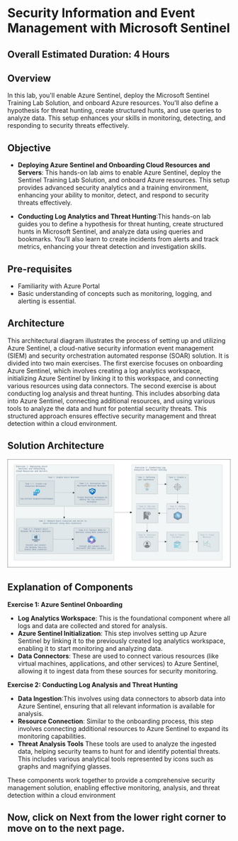# Security Information and Event Management with Microsoft Sentinel

## Overall Estimated Duration: 4 Hours

## Overview

In this lab, you'll enable Azure Sentinel, deploy the Microsoft Sentinel Training Lab Solution, and onboard Azure resources. You'll also define a hypothesis for threat hunting, create structured hunts, and use queries to analyze data. This setup enhances your skills in monitoring, detecting, and responding to security threats effectively.



## Objective

* **Deploying Azure Sentinel and Onboarding Cloud Resources and Servers**: This hands-on lab aims to enable Azure Sentinel, deploy the Sentinel Training Lab Solution, and onboard Azure resources. This setup provides advanced security analytics and a training environment, enhancing your ability to monitor, detect, and respond to security threats effectively.

* **Conducting Log Analytics and Threat Hunting**:This hands-on lab guides you to define a hypothesis for threat hunting, create structured hunts in Microsoft Sentinel, and analyze data using queries and bookmarks. You’ll also learn to create incidents from alerts and track metrics, enhancing your threat detection and investigation skills.

## Pre-requisites

* Familiarity with Azure Portal
* Basic understanding of concepts such as monitoring, logging, and alerting is essential.


## Architecture

This architectural diagram illustrates the process of setting up and utilizing Azure Sentinel, a cloud-native security information event management (SIEM) and security orchestration automated response (SOAR) solution. It is divided into two main exercises. The first exercise focuses on onboarding Azure Sentinel, which involves creating a log analytics workspace, initializing Azure Sentinel by linking it to this workspace, and connecting various resources using data connectors. The second exercise is about conducting log analysis and threat hunting. This includes absorbing data into Azure Sentinel, connecting additional resources, and using various tools to analyze the data and hunt for potential security threats. This structured approach ensures effective security management and threat detection within a cloud environment.

## Solution Architecture

![sentinel-architecture](../media/sentinel-architecture.png)

## Explanation of Components

**Exercise 1: Azure Sentinel Onboarding**

- **Log Analytics Workspace**: This is the foundational component where all logs and data are collected and stored for analysis.
- **Azure Sentinel Initialization**: This step involves setting up Azure Sentinel by linking it to the previously created log analytics workspace, enabling it to start monitoring and analyzing data.
- **Data Connectors**: These are used to connect various resources (like virtual machines, applications, and other services) to Azure Sentinel, allowing it to ingest data from these sources for security monitoring.

**Exercise 2: Conducting Log Analysis and Threat Hunting**

- **Data Ingestion**:This involves using data connectors to absorb data into Azure Sentinel, ensuring that all relevant information is available for analysis.
- **Resource Connection**: Similar to the onboarding process, this step involves connecting additional resources to Azure Sentinel to expand its monitoring capabilities.
- **Threat Analysis Tools** These tools are used to analyze the ingested data, helping security teams to hunt for and identify potential threats. This includes various analytical tools represented by icons such as graphs and magnifying glasses.

These components work together to provide a comprehensive security management solution, enabling effective monitoring, analysis, and threat detection within a cloud environment

## Now, click on Next from the lower right corner to move on to the next page.
